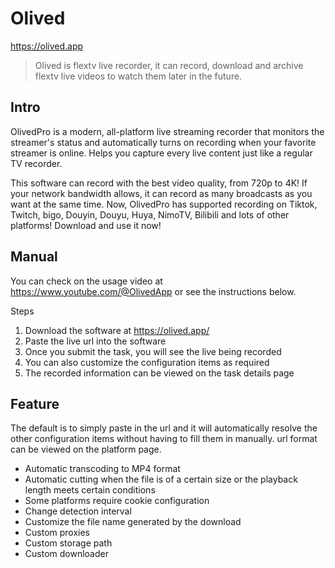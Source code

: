 # Olived

https://olived.app

> Olived is flextv live recorder, it can record, download and archive flextv live videos to watch them later in the future.

## Intro

OlivedPro is a modern, all-platform live streaming recorder that monitors the streamer's status and automatically turns on recording when your favorite streamer is online. Helps you capture every live content just like a regular TV recorder.

This software can record with the best video quality, from 720p to 4K! If your network bandwidth allows, it can record as many broadcasts as you want at the same time. Now, OlivedPro has supported recording on Tiktok, Twitch, bigo, Douyin, Douyu, Huya, NimoTV, Bilibili and lots of other platforms! Download and use it now!


## Manual

You can check on the usage video at https://www.youtube.com/@OlivedApp or see the instructions below.

Steps​
1. Download the software at https://olived.app/
2. Paste the live url into the software
3. Once you submit the task, you will see the live being recorded
4. You can also customize the configuration items as required
5. The recorded information can be viewed on the task details page

## Feature

The default is to simply paste in the url and it will automatically resolve the other configuration items without having to fill them in manually. url format can be viewed on the platform page.

* Automatic transcoding to MP4 format
* Automatic cutting when the file is of a certain size or the playback length meets certain conditions
* Some platforms require cookie configuration
* Change detection interval
* Customize the file name generated by the download
* Custom proxies
* Custom storage path
* Custom downloader
